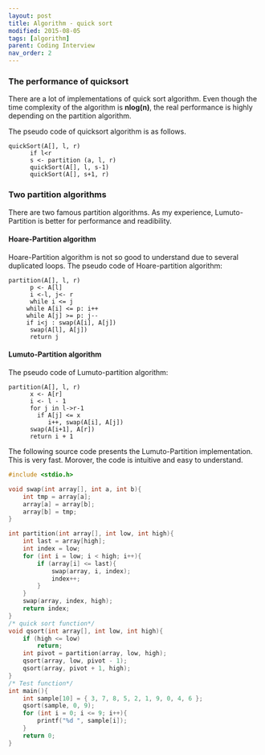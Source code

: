 ```yaml
---
layout: post
title: Algorithm - quick sort
modified: 2015-08-05
tags: [algorithm]
parent: Coding Interview
nav_order: 2
---
```


### The performance of quicksort

There are a lot of implementations of quick sort algorithm. Even though the time complexity of the algorithm is **nlog(n)**, the real performance is highly depending on the partition algorithm. 

The pseudo code of quicksort algorithm is as follows. 

```
quickSort(A[], l, r)
      if l<r
      s <- partition (a, l, r)
      quickSort(A[], l, s-1)
      quickSort(A[], s+1, r)
```

### Two partition algorithms

There are two famous partition algorithms. As my experience, Lumuto-Partition is better for performance and readibility.

#### Hoare-Partition algorithm

Hoare-Partition algorithm is not so good to understand due to several duplicated loops.
The pseudo code of Hoare-partition algorithm:

```
partition(A[], l, r)
      p <- A[l]
      i <-l, j<- r
      while i <= j
	 while A[i] <= p: i++
	 while A[j] >= p: j--
	 if i<j : swap(A[i], A[j])
      swap(A[l], A[j])
      return j
```

#### Lumuto-Partition algorithm

The pseudo code of Lumuto-partition algorithm:

```
partition(A[], l, r)
      x <- A[r]
      i <- l - 1
      for j in l->r-1
      	if A[j] <= x
      	   i++, swap(A[i], A[j])
      swap(A[i+1], A[r])
      return i + 1
```

The following source code presents the Lumuto-Partition implementation. This is very fast. Morover, the code is intuitive and easy to understand.

```c
#include <stdio.h>

void swap(int array[], int a, int b){
	int tmp = array[a];
	array[a] = array[b];
	array[b] = tmp;
}

int partition(int array[], int low, int high){
	int last = array[high];
	int index = low;
	for (int i = low; i < high; i++){
		if (array[i] <= last){
			swap(array, i, index);
			index++;
		}
	}
	swap(array, index, high);
	return index;
}
/* quick sort function*/
void qsort(int array[], int low, int high){
	if (high <= low)
		return;
	int pivot = partition(array, low, high);
	qsort(array, low, pivot - 1);
	qsort(array, pivot + 1, high);
}
/* Test function*/
int main(){
	int sample[10] = { 3, 7, 8, 5, 2, 1, 9, 0, 4, 6 };
	qsort(sample, 0, 9);
	for (int i = 0; i <= 9; i++){
		printf("%d ", sample[i]);
	}
	return 0;
}
```
